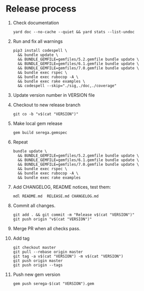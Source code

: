# Release process

1. Check documentation

    ```
    yard doc --no-cache --quiet && yard stats --list-undoc
    ```

1. Run and fix all warnings

    ```
    pip3 install codespell \
      && bundle update \
      && BUNDLE_GEMFILE=gemfiles/5.2.gemfile bundle update \
      && BUNDLE_GEMFILE=gemfiles/6.1.gemfile bundle update \
      && BUNDLE_GEMFILE=gemfiles/7.0.gemfile bundle update \
      && bundle exec rspec \
      && bundle exec rubocop -A \
      && bundle exec rake examples \
      && codespell --skip="./sig,./doc,./coverage"
    ```

1. Update version number in VERSION file

1. Checkout to new release branch

    ```
    git co -b "v$(cat "VERSION")"
    ```

1. Make local gem release

    ```
    gem build serega.gemspec
    ```

1. Repeat

    ```
    bundle update \
      && BUNDLE_GEMFILE=gemfiles/5.2.gemfile bundle update \
      && BUNDLE_GEMFILE=gemfiles/6.1.gemfile bundle update \
      && BUNDLE_GEMFILE=gemfiles/7.0.gemfile bundle update \
      && bundle exec rspec \
      && bundle exec rubocop -A \
      && bundle exec rake examples
    ```

1. Add CHANGELOG, README notices, test them:

    ```
    mdl README.md  RELEASE.md CHANGELOG.md
    ```

1. Commit all changes.

    ```
    git add . && git commit -m "Release v$(cat "VERSION")"
    git push origin "v$(cat "VERSION")"
    ```

1. Merge PR when all checks pass.

1. Add tag

    ```
    git checkout master
    git pull --rebase origin master
    git tag -a v$(cat "VERSION") -m v$(cat "VERSION")
    git push origin master
    git push origin --tags
    ```

1. Push new gem version

    ```
    gem push serega-$(cat "VERSION").gem
    ```
